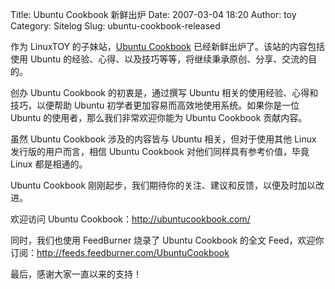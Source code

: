 Title: Ubuntu Cookbook 新鲜出炉
Date: 2007-03-04 18:20
Author: toy
Category: Sitelog
Slug: ubuntu-cookbook-released

作为 LinuxTOY 的子妹站，[Ubuntu Cookbook](http://ubuntucookbook.com/)
已经新鲜出炉了。该站的内容包括使用 Ubuntu
的经验、心得、以及技巧等等，将继续秉承原创、分享、交流的目的。

创办 Ubuntu Cookbook 的初衷是，通过撰写 Ubuntu
相关的使用经验、心得和技巧，以便帮助 Ubuntu
初学者更加容易而高效地使用系统。如果你是一位 Ubuntu
的使用者，那么我们非常欢迎你能为 Ubuntu Cookbook 贡献内容。

虽然 Ubuntu Cookbook 涉及的内容皆与 Ubuntu 相关，但对于使用其他 Linux
发行版的用户而言，相信 Ubuntu Cookbook 对他们同样具有参考价值，毕竟
Linux 都是相通的。

Ubuntu Cookbook
刚刚起步，我们期待你的关注、建议和反馈，以便及时加以改进。

欢迎访问 Ubuntu Cookbook：<http://ubuntucookbook.com/>

同时，我们也使用 FeedBurner 烧录了 Ubuntu Cookbook 的全文
Feed，欢迎你订阅：<http://feeds.feedburner.com/UbuntuCookbook>

最后，感谢大家一直以来的支持！
